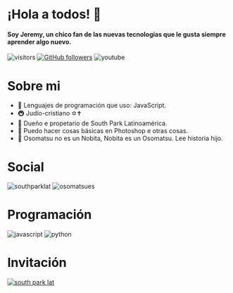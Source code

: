 # ¡Hola a todos! 👋
#### Soy Jeremy, un chico fan de las nuevas tecnologías que le gusta siempre aprender algo nuevo.
![visitors](https://visitor-badge.laobi.icu/badge?page_id=JeremyBorja)
[![GitHub followers](https://img.shields.io/github/followers/JeremyMatsu.svg?style=social&label=Follow&maxAge=2592000)](https://github.com/JeremyBorja?tab=followers)
![youtube](https://img.shields.io/youtube/views/Xm5c0_kURUY?style=social)

# Sobre mi
- 🍔 Lenguajes de programación que uso: JavaScript.
- 🚇 Judío-cristiano ✡✝
- 👑 Dueño e propetario de South Park Latinoamérica.
- 🥝 Puedo hacer cosas básicas en Photoshop e otras cosas.
- 🥩 Osomatsu no es un Nobita, Nobita es un Osomatsu. Lee historia hijo.

# Social
![southparklat](https://badgen.net/discord/members/KBkeu3ZSYF)
![osomatsues](https://badgen.net/discord/members/9aFGMVE8a6)

# Programación
![javascript](https://img.shields.io/badge/JavaScript-F7DF1E?style=for-the-badge&logo=javascript&logoColor=black)
![python](https://img.shields.io/badge/Python-14354C?style=for-the-badge&logo=python&logoColor=white)

# Invitación
[![south park lat](https://jeremy2.carrd.co/assets/images/image03.png)](https://discord.gg/KBkeu3ZSYF)
